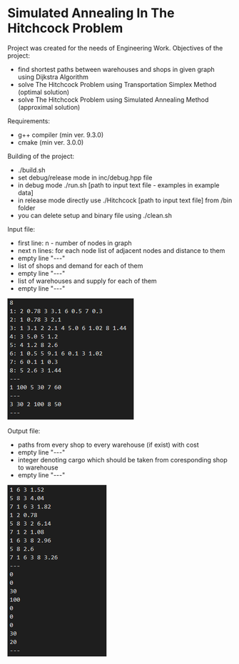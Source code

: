 # Simulated Annealing In The Hitchcock Problem

Project was created for the needs of Engineering Work.
Objectives of the project:
 - find shortest paths between warehouses and shops in given graph using Dijkstra Algorithm
 - solve The Hitchcock Problem using Transportation Simplex Method (optimal solution)
 - solve The Hitchcock Problem using Simulated Annealing Method (approximal solution)
 
 Requirements:
 - g++ compiler (min ver. 9.3.0)
 - cmake (min ver. 3.0.0)
 
 Building of the project:
 - ./build.sh
 - set debug/release mode in inc/debug.hpp file
 - in debug mode ./run.sh [path to input text file - examples in example data]
 - in release mode directly use ./Hitchcock [path to input text file] from /bin folder
 - you can delete setup and binary file using ./clean.sh
 
 Input file:
 - first line: n - number of nodes in graph
 - next n lines: for each node list of adjacent nodes and distance to them
 - empty line "---"
 - list of shops and demand for each of them
 - empty line "---"
 - list of warehouses and supply for each of them
 - empty line "---"
 
 ![alt text](https://github.com/Grzybiarz47/SimulatedAnnealingInTheHitchcockProblem/blob/master/example_data/image_input.png)
 
  Output file:
  - paths from every shop to every warehouse (if exist) with cost
  - empty line "---"
  - integer denoting cargo which should be taken from coresponding shop to warehouse
  - empty line "---" 

 ![alt text](https://github.com/Grzybiarz47/SimulatedAnnealingInTheHitchcockProblem/blob/master/example_data/image_output.png)
